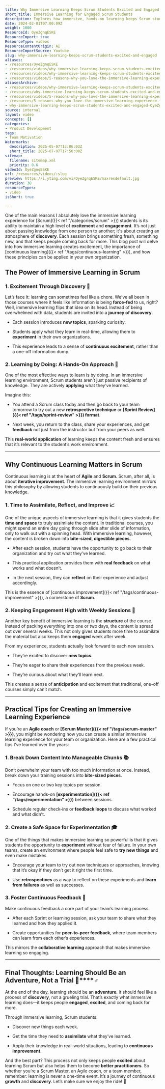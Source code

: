 ```yaml
---
title: Why Immersive Learning Keeps Scrum Students Excited and Engaged
short_title: Immersive Learning for Engaged Scrum Students
description: Explores how immersive, hands-on learning keeps Scrum students engaged and excited, supporting continuous improvement, real-world application, and ongoing team growth.
date: 2024-02-01T07:00:09Z
weight: 1000
ResourceId: OyeZgnqESKE
ResourceImport: true
ResourceType: videos
ResourceContentOrigin: AI
ResourceImportSource: Youtube
slug: why-immersive-learning-keeps-scrum-students-excited-and-engaged
aliases:
- /resources/OyeZgnqESKE
- /resources/videos/why-immersive-learning-keeps-scrum-students-excited-and-engaged-OyeZgnqESKE
- /resources/videos/why-immersive-learning-keeps-scrum-students-excited-and-engaged
- /resources/videos/5-reasons-why-you-love-the-immersive-learning-experience-for-students-part-2
aliasesArchive:
- /resources/videos/why-immersive-learning-keeps-scrum-students-excited-and-engaged
- /resources/why-immersive-learning-keeps-scrum-students-excited-and-engaged
- /resources/videos/5-reasons-why-you-love-the-immersive-learning-experience-for-students-part-2
- /resources/5-reasons-why-you-love-the-immersive-learning-experience-for-students-part-2
- why-immersive-learning-keeps-scrum-students-excited-and-engaged-OyeZgnqESKE
source: internal
layout: video
concepts: []
categories:
- Product Development
tags:
- Team Motivation
Watermarks:
  description: 2025-05-07T13:06:03Z
  short_title: 2025-07-07T17:50:00Z
sitemap:
  filename: sitemap.xml
  priority: 0.6
videoId: OyeZgnqESKE
url: /resources/videos/:slug
preview: https://i.ytimg.com/vi/OyeZgnqESKE/maxresdefault.jpg
duration: 38
resourceTypes:
- video
isShort: true

---
```

One of the main reasons I absolutely love the immersive learning experience for [Scrum]({{< ref "/categories/scrum" >}}) students is its ability to maintain a high level of **excitement** and **engagement**. It’s not just about passing knowledge from one person to another; it's about creating an atmosphere of **discovery**. Each session brings something fresh, something new, and that keeps people coming back for more. This blog post will delve into how immersive learning creates excitement, the importance of [continuous learning]({{< ref "/tags/continuous-learning" >}}), and how these principles can be applied in your own organization.

## **The Power of Immersive Learning in Scrum**

### **1\. Excitement Through Discovery** **🌟**

Let’s face it: learning can sometimes feel like a chore. We’ve all been in those courses where it feels like information is being **force-fed** to us, right? Well, immersive learning flips that idea on its head. Instead of being overwhelmed with data, students are invited into a **journey of discovery**.

- Each session introduces **new topics**, sparking curiosity.

- Students apply what they learn in real-time, allowing them to **experiment** in their own organizations.

- This experience leads to a sense of **continuous excitement**, rather than a one-off information dump.

### **2\. Learning by Doing: A Hands-On Approach** **🎯**

One of the most effective ways to learn is by doing. In an immersive learning environment, Scrum students aren’t just passive recipients of knowledge. They are actively **applying** what they’ve learned.

Imagine this:

- You attend a Scrum class today and then go back to your team tomorrow to try out a new **retrospective technique** or **[Sprint Review]({{< ref "/tags/sprint-review" >}}) format**.

- Next week, you return to the class, share your experiences, and get **feedback** not just from the instructor but from your peers as well.

This **real-world application** of learning keeps the content fresh and ensures that it’s relevant to the student’s work environment.

* * *

## **Why Continuous Learning Matters in Scrum**

Continuous learning is at the heart of **Agile** and **Scrum**. Scrum, after all, is about **iterative improvement**. The immersive learning environment mirrors this philosophy by allowing students to continuously build on their previous knowledge.

### **1\. Time to Assimilate, Reflect, and Improve** **📈**

One of the unique aspects of immersive learning is that it gives students the **time and space** to truly assimilate the content. In traditional courses, you might spend an entire day going through slide after slide of information, only to walk out with a spinning head. With immersive learning, however, the content is broken down into **bite-sized, digestible pieces**.

- After each session, students have the opportunity to go back to their organization and try out what they’ve learned.

- This practical application provides them with **real feedback** on what works and what doesn’t.

- In the next session, they can **reflect** on their experience and adjust accordingly.

This is the essence of [continuous improvement]({{< ref "/tags/continuous-improvement" >}}), a cornerstone of **Scrum**.

### **2\. Keeping Engagement High with Weekly Sessions** **🔄**

Another key benefit of immersive learning is the **structure** of the course. Instead of packing everything into one or two days, the content is spread out over several weeks. This not only gives students more time to assimilate the material but also keeps them **engaged** week after week.

From my experience, students actually look forward to each new session.

- They’re excited to discover **new topics**.

- They’re eager to share their experiences from the previous week.

- They’re curious about what they’ll learn next.

This creates a sense of **anticipation** and excitement that traditional, one-off courses simply can’t match.

* * *

## **Practical Tips for Creating an Immersive Learning Experience**

If you’re an **Agile coach** or **[Scrum Master]({{< ref "/tags/scrum-master" >}})**, you might be wondering how you can create a similar immersive learning experience for your team or organization. Here are a few practical tips I’ve learned over the years:

### **1\. Break Down Content Into Manageable Chunks** **📚**

Don’t overwhelm your team with too much information at once. Instead, break down your training sessions into **bite-sized pieces**.

- Focus on one or two key topics per session.

- Encourage hands-on **[experimentation]({{< ref "/tags/experimentation" >}})** between sessions.

- Schedule regular check-ins or **feedback loops** to discuss what worked and what didn’t.

### **2\. Create a Safe Space for Experimentation** **🎓**

One of the things that makes immersive learning so powerful is that it gives students the opportunity to **experiment** without fear of failure. In your own teams, create an environment where people feel safe to **try new things** and even make mistakes.

- Encourage your team to try out new techniques or approaches, knowing that it’s okay if they don’t get it right the first time.

- Use **retrospectives** as a way to reflect on these experiments and **learn from failures** as well as successes.

### **3\. Foster Continuous Feedback** **🔄**

Make continuous feedback a core part of your team’s learning process.

- After each Sprint or learning session, ask your team to share what they learned and how they applied it.

- Create opportunities for **peer-to-peer feedback**, where team members can learn from each other’s experiences.

This mirrors the **collaborative learning** approach that makes immersive learning so engaging.

* * *

## **Final Thoughts: Learning Should Be an Adventure, Not a Trial 🧗‍****♂️**

At the end of the day, learning should be an **adventure**. It should feel like a process of **discovery**, not a grueling trial. That’s exactly what immersive learning does—it keeps people **engaged**, **excited**, and coming back for more.

Through immersive learning, Scrum students:

- Discover new things each week.

- Get the time they need to **assimilate** what they’ve learned.

- Apply their knowledge in real-world situations, leading to **continuous improvement**.

And the best part? This process not only keeps people **excited** about learning Scrum but also helps them to become **better practitioners**. So whether you’re a Scrum Master, an Agile coach, or a team member, remember: learning is never a one-time event. It’s a journey of continuous **growth** and **discovery**. Let’s make sure we enjoy the ride! 🚀
